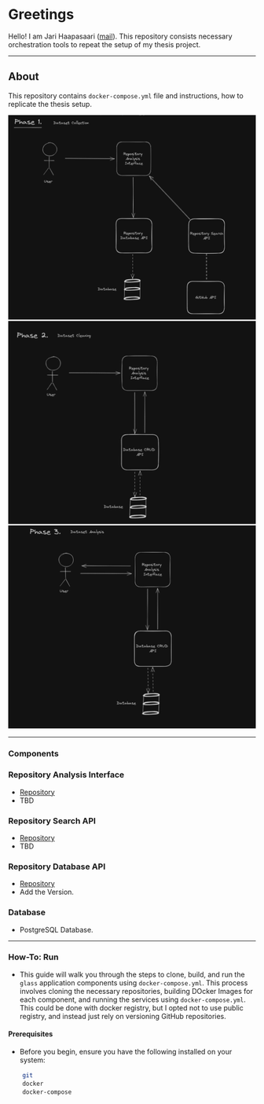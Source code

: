 # Greetings

Hello! I am Jari Haapasaari ([mail](mailto:haapjari@gmail.com)). This repository consists necessary orchestration tools to repeat the setup of my thesis project.

---

## About

This repository contains `docker-compose.yml` file and instructions, how to replicate the thesis setup. 

![Dataset Collection](/img/dataset-collection.png)
![Dataset Cleaning](/img/dataset-cleaning.png)
![Dataset Analysis](/img/dataset-analysis.png)

---

### Components

### Repository Analysis Interface

- [Repository](https://github.com/haapjari/repository-analysis-interface)
- TBD

### Repository Search API

- [Repository](https://github.com/haapjari/repository-search-api/releases/tag/v1.0.0)
- TBD

### Repository Database API

- [Repository](https://github.com/haapjari/repository-database-api)
- Add the Version.

### Database

- PostgreSQL Database.

---

### How-To: Run

- This guide will walk you through the steps to clone, build, and run the `glass` application components using `docker-compose.yml`. This process involves cloning the necessary repositories, building DOcker Images for each component, and running the services using `docker-compose.yml`. This could be done with docker registry, but I opted not to use public registry, and instead just rely on versioning GitHub repositories. 

#### Prerequisites

- Before you begin, ensure you have the following installed on your system:

```bash
    git
    docker
    docker-compose
```
